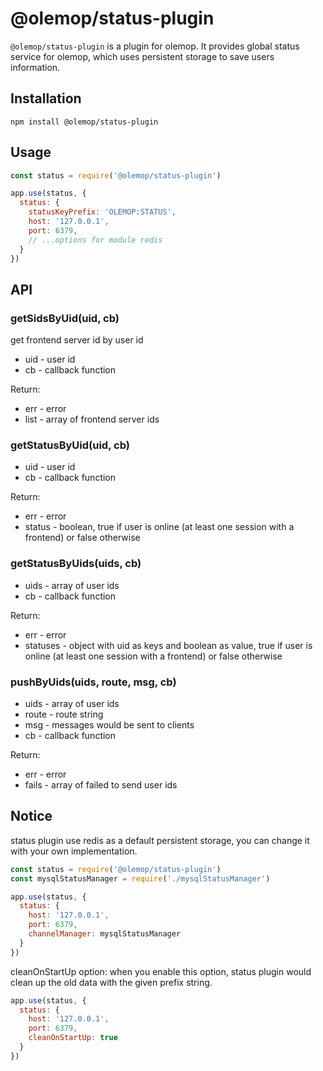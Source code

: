# @olemop/status-plugin

`@olemop/status-plugin` is a plugin for olemop. It provides global status service for olemop, which uses persistent storage to save users information.

## Installation

```
npm install @olemop/status-plugin
```

## Usage

``` javascript
const status = require('@olemop/status-plugin')

app.use(status, {
  status: {
    statusKeyPrefix: 'OLEMOP:STATUS',
    host: '127.0.0.1',
    port: 6379,
    // ...options for module redis
  }
})
```

## API

### getSidsByUid(uid, cb)

get frontend server id by user id

- uid - user id
- cb - callback function

Return:

- err - error
- list - array of frontend server ids

### getStatusByUid(uid, cb)

- uid - user id
- cb - callback function

Return:

- err - error
- status - boolean, true if user is online (at least one session with a frontend) or false otherwise

### getStatusByUids(uids, cb)

- uids - array of user ids
- cb - callback function

Return:

- err - error
- statuses - object with uid as keys and boolean as value, true if user is online (at least one session with a frontend) or false otherwise

### pushByUids(uids, route, msg, cb)

- uids - array of user ids
- route - route string
- msg - messages would be sent to clients
- cb - callback function

Return:

- err - error
- fails - array of failed to send user ids

## Notice

status plugin use redis as a default persistent storage, you can change it with your own implementation. 

``` javascript
const status = require('@olemop/status-plugin')
const mysqlStatusManager = require('./mysqlStatusManager')

app.use(status, {
  status: {
    host: '127.0.0.1',
    port: 6379,
    channelManager: mysqlStatusManager
  }
})
```

cleanOnStartUp option: when you enable this option, status plugin would clean up the old data with the given prefix string.

``` javascript
app.use(status, {
  status: {
    host: '127.0.0.1',
    port: 6379,
    cleanOnStartUp: true
  }
})
```
